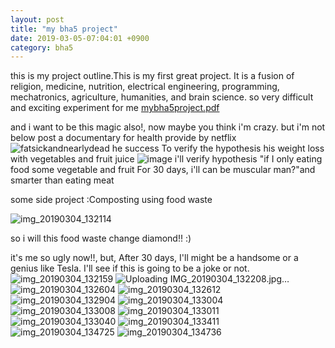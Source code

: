 ```yaml
---
layout: post
title: "my bha5 project"
date: 2019-03-05-07:04:01 +0900
category: bha5
---
```


this is my project outline.This is my first great project.
It is a fusion of religion, medicine, nutrition, electrical engineering, programming, mechatronics, agriculture, humanities, and brain science.
so very difficult and exciting experiment for me
[mybha5project.pdf](https://github.com/BioHackAcademy/BHA_DocumentationSite/files/2928446/default.pdf)

and i want to be this magic also!, now maybe you think i'm crazy. but i'm not
below post a documentary for health provide by netflix
![fatsickandnearlydead](https://user-images.githubusercontent.com/41887966/53769847-6eaf5b00-3f20-11e9-98f1-d3849a592c06.png)
he success To verify the hypothesis his weight loss with vegetables and fruit juice
![image](https://user-images.githubusercontent.com/41887966/53769894-a4544400-3f20-11e9-81af-229f6022893e.png)
i'll verify hypothesis "if I only eating food some vegetable and fruit 
For 30 days, i'll can be muscular man?"and smarter than eating meat

some side project :Composting using food waste

![img_20190304_132114](https://user-images.githubusercontent.com/41887966/53768225-8afcc900-3f1b-11e9-989f-4f564c98e3b6.jpg)

so i will this food waste change diamond!! :)

it's me so ugly now!!, but, After 30 days, I'll might be a handsome or a genius like Tesla. I'll see if this is going to be a joke or not.
![img_20190304_132159](https://user-images.githubusercontent.com/41887966/53768300-ceefce00-3f1b-11e9-8d85-fed85734e36e.jpg)
![Uploading IMG_20190304_132208.jpg…]()
![img_20190304_132604](https://user-images.githubusercontent.com/41887966/53768302-cf886480-3f1b-11e9-8122-70fabbc8ffb3.jpg)
![img_20190304_132612](https://user-images.githubusercontent.com/41887966/53768303-cf886480-3f1b-11e9-8a31-afaf27b75ece.jpg)
![img_20190304_132904](https://user-images.githubusercontent.com/41887966/53768305-d020fb00-3f1b-11e9-8a8e-4f80efeb5686.jpg)
![img_20190304_133004](https://user-images.githubusercontent.com/41887966/53768307-d020fb00-3f1b-11e9-8448-30fcc0601110.jpg)
![img_20190304_133008](https://user-images.githubusercontent.com/41887966/53768310-d020fb00-3f1b-11e9-972b-438343fc7128.jpg)
![img_20190304_133011](https://user-images.githubusercontent.com/41887966/53768311-d0b99180-3f1b-11e9-99c7-6520e30c4edf.jpg)
![img_20190304_133040](https://user-images.githubusercontent.com/41887966/53768312-d1522800-3f1b-11e9-9b22-c3276317c735.jpg)
![img_20190304_133411](https://user-images.githubusercontent.com/41887966/53768313-d1eabe80-3f1b-11e9-9a46-db547adc74c5.jpg)
![img_20190304_134725](https://user-images.githubusercontent.com/41887966/53768314-d1eabe80-3f1b-11e9-84a3-7e3367b39052.jpg)
![img_20190304_134736](https://user-images.githubusercontent.com/41887966/53768315-d1eabe80-3f1b-11e9-96f7-e86dcdadb8c2.jpg)


                                                                                                                             
      
